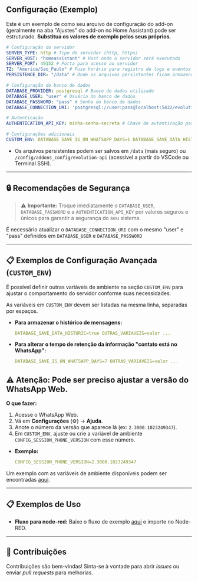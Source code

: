 ## Configuração (Exemplo)

Este é um exemplo de como seu arquivo de configuração do add-on (geralmente na aba "Ajustes" do add-on no Home Assistant) pode ser estruturado. **Substitua os valores de exemplo pelos seus próprios.**

```yaml
# Configuração do servidor
SERVER_TYPE: http # Tipo de servidor (http, https)
SERVER_HOST: "homeassistant" # Host onde o servidor será executado
SERVER_PORT: 49152 # Porta para acesso ao servidor
TZ: "America/Sao_Paulo" # Fuso horário para registro de logs e eventos
PERSISTENCE_DIR: "/data" # Onde os arquivos persistentes ficam armazenados*

# Configuração do banco de dados
DATABASE_PROVIDER: postgresql # Banco de dados utilizado
DATABASE_USER: "user" # Usuário do banco de dados
DATABASE_PASSWORD: "pass" # Senha do banco de dados
DATABASE_CONNECTION_URI: 'postgresql://user:pass@localhost:5432/evolution?schema=public' # URI completa para conexão com o banco de dados

# Autenticação
AUTHENTICATION_API_KEY: minha-senha-secreta # Chave de autenticação para acesso à API

# Configurações adicionais
CUSTOM_ENV: DATABASE_SAVE_IS_ON_WHATSAPP_DAYS=1 DATABASE_SAVE_DATA_HISTORIC=false DATABASE_SAVE_DATA_NEW_MESSAGE=false # Variáveis de configuração adicionais, separadas por espaço
```
* Os arquivos persistentes podem ser salvos em `/data` (mais seguro) ou `/config/addons_config/evolution-api` (acessível a partir do VSCode ou Terminal SSH).

---

## 🔒 Recomendações de Segurança

> ⚠️ **Importante:** Troque imediatamente o `DATABASE_USER`, `DATABASE_PASSWORD` e a `AUTHENTICATION_API_KEY` por valores seguros e únicos para garantir a segurança do seu sistema.


É necessário atualizar o `DATABASE_CONNECTION_URI` com o mesmo "user" e "pass" definidos em `DATABASE_USER` e `DATABASE_PASSWORD`

---

## 📋 Exemplos de Configuração Avançada (`CUSTOM_ENV`)

É possível definir outras variáveis de ambiente na seção `CUSTOM_ENV` para ajustar o comportamento do servidor conforme suas necessidades.

As variáveis em `CUSTOM_ENV` devem ser listadas na mesma linha, separadas por espaços.

*   **Para armazenar o histórico de mensagens:**
    ```yaml
    DATABASE_SAVE_DATA_HISTORIC=true OUTRAS_VARIAVEIS=valor ...
    ```

*   **Para alterar o tempo de retenção da informação "contato está no WhatsApp":**
    ```yaml
    DATABASE_SAVE_IS_ON_WHATSAPP_DAYS=7 OUTRAS_VARIAVEIS=valor ...
    ```

## ⚠️ Atenção: Pode ser preciso ajustar a versão do WhatsApp Web.

**O que fazer:**
1.  Acesse o WhatsApp Web.
2.  Vá em **Configurações** (⚙️) -> **Ajuda**.
3.  Anote o número da versão que aparece lá (ex: `2.3000.1023249347`).
4.  Em `CUSTOM_ENV`, ajuste ou crie a variável de ambiente `CONFIG_SESSION_PHONE_VERSION` com esse número.

*   **Exemplo:**
    ```yaml
    CONFIG_SESSION_PHONE_VERSION=2.3000.1023249347
    ```

Um exemplo com as variáveis de ambiente disponíveis podem ser encontradas [aqui](https://github.com/EvolutionAPI/evolution-api/blob/main/.env.example).

---

## 📋 Exemplos de Uso
*   **Fluxo para node-red:**
    Baixe o fluxo de exemplo [aqui](https://github.com/TiagoK-777/ha-addons/blob/main/documentos/exemplos/evolution-api/exemplo_node-red.json) e importe no Node-RED.

---

## 🤝 Contribuições

Contribuições são bem-vindas! Sinta-se à vontade para abrir *issues* ou enviar *pull requests* para melhorias.
